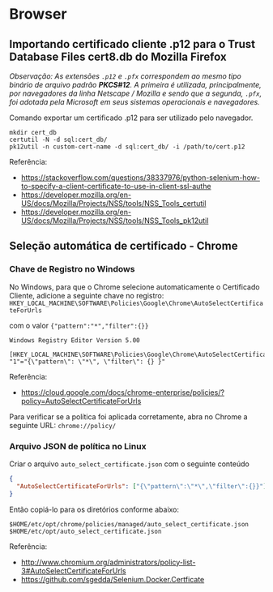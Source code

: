 # Browser

## Importando certificado cliente .p12 para o Trust Database Files cert8.db do Mozilla Firefox

_Observação: As extensões `.p12`  e `.pfx` correspondem ao mesmo tipo binário de arquivo padrão **PKCS#12**. A primeira é utilizada, principalmente, por navegadores da linha Netscape / Mozilla e sendo que a segunda, `.pfx`, foi adotada pela Microsoft em seus sistemas operacionais e navegadores._

Comando exportar um certificado .p12 para ser utilizado pelo navegador.

```console
mkdir cert_db
certutil -N -d sql:cert_db/
pk12util -n custom-cert-name -d sql:cert_db/ -i /path/to/cert.p12
```

Referência:

- <https://stackoverflow.com/questions/38337976/python-selenium-how-to-specify-a-client-certificate-to-use-in-client-ssl-authe>
- <https://developer.mozilla.org/en-US/docs/Mozilla/Projects/NSS/tools/NSS_Tools_certutil>
- <https://developer.mozilla.org/en-US/docs/Mozilla/Projects/NSS/tools/NSS_Tools_pk12util>

## Seleção automática de certificado - Chrome

### Chave de Registro no Windows

No Windows, para que o Chrome selecione automaticamente o Certificado Cliente, adicione a seguinte chave no registro:
`HKEY_LOCAL_MACHINE\SOFTWARE\Policies\Google\Chrome\AutoSelectCertificateForUrls`

com o valor `{"pattern":"*","filter":{}}`

```reg
Windows Registry Editor Version 5.00

[HKEY_LOCAL_MACHINE\SOFTWARE\Policies\Google\Chrome\AutoSelectCertificateForUrls]
"1"="{\"pattern\": \"*\", \"filter\": {} }"
```

Referência:
 - https://cloud.google.com/docs/chrome-enterprise/policies/?policy=AutoSelectCertificateForUrls

Para verificar se a política foi aplicada corretamente, abra no Chrome a seguinte URL: `chrome://policy/`

### Arquivo JSON de política no Linux

Criar o arquivo `auto_select_certificate.json` com o seguinte conteúdo

```json
{
  "AutoSelectCertificateForUrls": ["{\"pattern\":\"*\",\"filter\":{}}"]
}
```

Então copiá-lo para os diretórios conforme abaixo:

```
$HOME/etc/opt/chrome/policies/managed/auto_select_certificate.json
$HOME/etc/opt/auto_select_certificate.json
```

Referência:

- http://www.chromium.org/administrators/policy-list-3#AutoSelectCertificateForUrls
- https://github.com/sgedda/Selenium.Docker.Certficate
